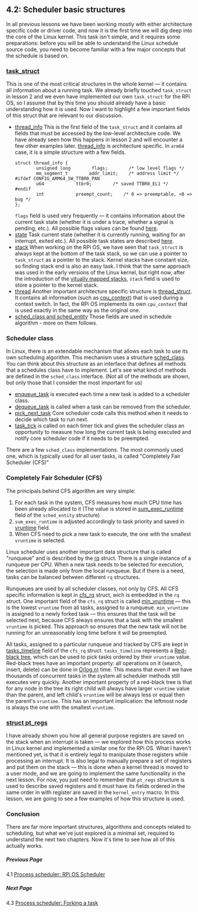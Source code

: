 ## 4.2: Scheduler basic structures
 
In all previous lessons we have been working mostly with either architecture specific code or driver code, and now it is the first time we will dig deep into the core of the Linux kernel. This task isn't simple, and it requires some preparations: before you will be able to understand the Linux schedule source code, you need to become familiar with a few major concepts that the schedule is based on.

### [task_struct](https://github.com/torvalds/linux/blob/v4.14/include/linux/sched.h#L519)

This is one of the most critical structures in the whole kernel — it contains all information about a running task. We already briefly touched `task_struct`  in lesson 2 and we even have implemented our own `task_struct` for the RPi OS, so I assume that by this time you should already have a basic understanding how it is used. Now I want to highlight a few important fields of this struct that are relevant to our discussion.

* [thread_info](https://github.com/torvalds/linux/blob/v4.14/include/linux/sched.h#L525) This is the first field of the `task_struct` and it contains all fields that must be accessed by the low-level architecture code. We have already seen how this happens in lesson 2 and will encounter a few other examples later. [thread_info](https://github.com/torvalds/linux/blob/v4.14/arch/arm64/include/asm/thread_info.h#L39) is architecture specific. In `arm64` case, it is a simple structure with a few fields.
  ```
  struct thread_info {
          unsigned long        flags;        /* low level flags */
          mm_segment_t        addr_limit;    /* address limit */
  #ifdef CONFIG_ARM64_SW_TTBR0_PAN
          u64            ttbr0;        /* saved TTBR0_EL1 */
  #endif
          int            preempt_count;    /* 0 => preemptable, <0 => bug */
  };
  ```
  `flags` field is used very frequently — it contains information about the current task state (whether it is under a trace, whether a signal is pending, etc.). All possible flags values can be found [here](https://github.com/torvalds/linux/blob/v4.14/arch/arm64/include/asm/thread_info.h#L79).
* [state](https://github.com/torvalds/linux/blob/v4.14/include/linux/sched.h#L528) Task current state (whether it is currently running, waiting for an interrupt, exited etc.). All possible task states are described [here](https://github.com/torvalds/linux/blob/v4.14/include/linux/sched.h#L69).
* [stack](https://github.com/torvalds/linux/blob/v4.14/include/linux/sched.h#L536) When working on the RPi OS, we have seen that `task_struct` is always kept at the bottom of the task stack, so we can use a pointer to `task_struct` as a pointer to the stack. Kernel stacks have constant size, so finding stack end is also an easy task. I think that the same approach was used in the early versions of the Linux kernel, but right now, after the introduction of the [vitually mapped stacks](https://lwn.net/Articles/692208/), `stack` field is used to store a pointer to the kernel stack.
* [thread](https://github.com/torvalds/linux/blob/v4.14/include/linux/sched.h#L1108) Another important architecture specific structure is [thread_struct](https://github.com/torvalds/linux/blob/v4.14/arch/arm64/include/asm/processor.h#L81). It contains all information (such as [cpu_context](https://github.com/torvalds/linux/blob/v4.14/arch/arm64/include/asm/processor.h#L65)) that is used during a context switch. In fact, the RPi OS implements its own `cpu_context` that is used exactly in the same way as the original one.
* [sched_class and sched_entity](https://github.com/torvalds/linux/blob/v4.14/include/linux/sched.h#L562-L563) Those fields are used in schedule algorithm - more on them follows.

### Scheduler class

In Linux, there is an extendable mechanism that allows each task to use its own scheduling algorithm. This mechanism uses a structure [sched_class](https://github.com/torvalds/linux/blob/v4.14/kernel/sched/sched.h#L1400). You can think about this structure as an interface that defines all methods that a schedules class have to implement. Let's see what kind of methods are defined in the `sched_class` interface. (Not all of the methods are shown, but only those that I consider the most important for us)

* [enqueue_task](https://github.com/torvalds/linux/blob/v4.14/kernel/sched/sched.h#L1403) is executed each time a new task is added to a scheduler class.
* [dequeue_task](https://github.com/torvalds/linux/blob/v4.14/kernel/sched/sched.h#L1404) is called when a task can be removed from the scheduler.
* [pick_next_task](https://github.com/torvalds/linux/blob/v4.14/kernel/sched/sched.h#L1418) Core scheduler code calls this method when it needs to decide which task to run next.
* [task_tick](https://github.com/torvalds/linux/blob/v4.14/kernel/sched/sched.h#L1437) is called on each timer tick and gives the scheduler class an opportunity to measure how long the current task is being executed and notify core scheduler code if it needs to be preempted.

There are a few `sched_class` implementations. The most commonly used one, which is typically used for all user tasks, is called "Completely Fair Scheduler (CFS)"

### Completely Fair Scheduler (CFS)

The principals behind CFS algorithm are very simple: 
1. For each task in the system, CFS measures how much CPU time has been already allocated to it (The value is stored in [sum_exec_runtime](https://github.com/torvalds/linux/blob/v4.14/include/linux/sched.h#L385) field of the `sched_entity` structure) 
1. `sum_exec_runtime` is adjusted accordingly to task priority and saved in [vruntime](https://github.com/torvalds/linux/blob/v4.14/include/linux/sched.h#L386) field.
1. When CFS need to pick a new task to execute, the one with the smallest `vruntime` is selected.

Linux scheduler uses another important data structure that is called "runqueue" and is described by the [rq](https://github.com/torvalds/linux/blob/v4.14/kernel/sched/sched.h#L667) struct. There is a single instance of a runqueue per CPU. When a new task needs to be selected for execution, the selection is made only from the local runqueue. But if there is a need, tasks can be balanced between different `rq` structures. 

Runqueues are used by all scheduler classes, not only by CFS. All CFS specific information is kept in [cfs_rq](https://github.com/torvalds/linux/blob/v4.14/kernel/sched/sched.h#L420) struct, wich is embedded in the `rq` struct. One important field of the `cfs_rq` struct is called [min_vruntime](https://github.com/torvalds/linux/blob/v4.14/kernel/sched/sched.h#L425) — this is the lowest `vruntime` from all tasks, assigned to a runqueue. `min_vruntime` is assigned to a newly forked task — this ensures that the task will be selected next, because CFS always ensures that a task with the smallest `vruntime` is picked. This approach so ensures that the new task will not be running for an unreasonably long time before it will be preempted.

All tasks, assigned to a particular runqueue and tracked by CFS are kept in [tasks_timeline](https://github.com/torvalds/linux/blob/v4.14/kernel/sched/sched.h#L430) field of the `cfs_rq` struct. `tasks_timeline` represents a [Red–black tree](https://en.wikipedia.org/wiki/Red%E2%80%93black_tree), which can be used to pick tasks ordered by their `vruntime` value. Red-black trees have an important property: all operations on it (search, insert, delete) can be done in [O(log n)](https://en.wikipedia.org/wiki/Big_O_notation) time. This means that even if we have thousands of concurrent tasks in the system all scheduler methods still executes very quickly. Another important property of a red-black tree is that for any node in the tree its right child will always have larger `vruntime` value than the parent, and left child's `vruntime` will be always less or equal then the parent's `vruntime`. This has an important implication: the leftmost node is always the one with the smallest `vruntime`.

### [struct pt_regs](https://github.com/torvalds/linux/blob/v4.14/arch/arm64/include/asm/ptrace.h#L119) 

I have already shown you how all general purpose registers are saved on the stack when an interrupt is taken — we explored how this process works in Linux kernel and implemented a similar one for the RPi OS. What I haven't mentioned yet, is that it is entirely legal to manipulate those registers while processing an interrupt. It is also legal to manually prepare a set of registers and put them on the stack — this is done when a kernel thread is moved to a user mode, and we are going to implement the same functionality in the next lesson. For now, you just need to remember that `pt_regs` structure is used to describe saved registers and it must have its fields ordered in the same order in with register are saved in the `kernel_entry` macro. In this lesson, we are going to see a few examples of how this structure is used.

### Conclusion

There are far more important structures, algorithms and concepts related to scheduling, but what we've just explored is a minimal set, required to understand the next two chapters. Now it's time to see how all of this actually works.

##### Previous Page

4.1 [Process scheduler: RPi OS Scheduler](../../../docs/lesson04/rpi-os.md)

##### Next Page

4.3 [Process scheduler: Forking a task](../../../docs/lesson04/linux/fork.md)
